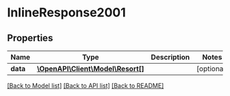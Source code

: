 # InlineResponse2001

## Properties
Name | Type | Description | Notes
------------ | ------------- | ------------- | -------------
**data** | [**\OpenAPI\Client\Model\Resort[]**](Resort.md) |  | [optional] 

[[Back to Model list]](../README.md#documentation-for-models) [[Back to API list]](../README.md#documentation-for-api-endpoints) [[Back to README]](../README.md)


